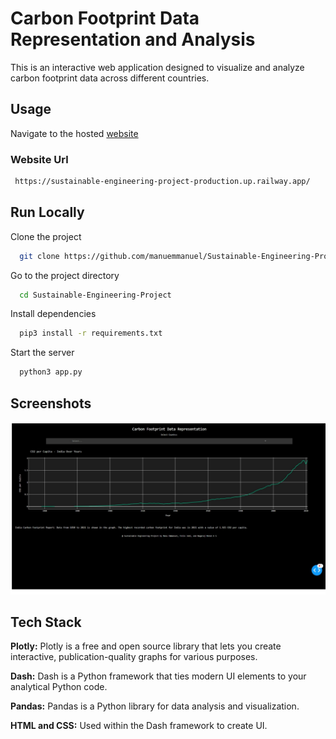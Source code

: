 
# Carbon Footprint Data Representation and Analysis

This is an interactive web application designed to visualize and analyze carbon footprint data across different countries.
## Usage

Navigate to the hosted [website](https://sustainable-engineering-project-production.up.railway.app/)

### Website Url
```bash
 https://sustainable-engineering-project-production.up.railway.app/
```

## Run Locally

Clone the project

```bash
  git clone https://github.com/manuemmanuel/Sustainable-Engineering-Project.git
```

Go to the project directory

```bash
  cd Sustainable-Engineering-Project
```

Install dependencies

```bash
  pip3 install -r requirements.txt
```

Start the server

```bash
  python3 app.py
```

## Screenshots
<img title="a screenshot of the web app" alt="Web" src="images/DashApp.jpeg">

## Tech Stack

**Plotly:** Plotly is a free and open source library that lets you create interactive, publication-quality graphs for various purposes.

**Dash:**  Dash is a Python framework that ties modern UI elements to your analytical Python code. 

**Pandas:**  Pandas is a Python library for data analysis and visualization.

**HTML and CSS:** Used within the Dash framework to create UI.


